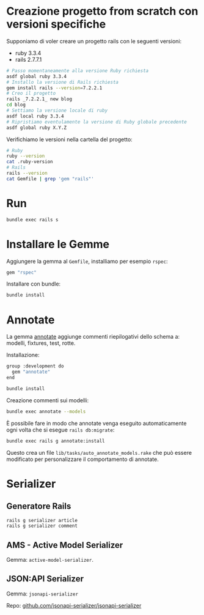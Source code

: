 # Creazione progetto from scratch con versioni specifiche

Supponiamo di voler creare un progetto rails con le seguenti versioni:

- ruby 3.3.4
- rails 2.7.7.1

```bash
# Passo momentaneamente alla versione Ruby richiesta
asdf global ruby 3.3.4
# Installo la versione di Rails richiesta
gem install rails --version=7.2.2.1
# Creo il progetto
rails _7.2.2.1_ new blog
cd blog
# Settiamo la versione locale di ruby
asdf local ruby 3.3.4
# Ripristiamo eventulamente la versione di Ruby globale precedente
asdf global ruby X.Y.Z
```

Verifichiamo le versioni nella cartella del progetto:

```bash
# Ruby
ruby --version
cat .ruby-version
# Rails
rails --version
cat Gemfile | grep 'gem "rails"'
```

# Run

```bash
bundle exec rails s
```

# Installare le Gemme

Aggiungere la gemma al `Gemfile`, installiamo per esempio `rspec`:

```bash
gem "rspec"
```

Installare con bundle:

```bash
bundle install
```

# Annotate

La gemma [annotate](https://rubygems.org/gems/annotate) aggiunge commenti riepilogativi dello schema a: modelli, fixtures, test, rotte.

Installazione:

```bash
group :development do
  gem "annotate"
end
```

```bash
bundle install
```

Creazione commenti sui modelli:

```bash
bundle exec annotate --models
```

È possibile fare in modo che annotate venga eseguito automaticamente ogni volta che si esegue `rails db:migrate`:

```bash
bundle exec rails g annotate:install
```

Questo crea un file `lib/tasks/auto_annotate_models.rake` che può essere modificato per personalizzare il comportamento di annotate.

# Serializer

## Generatore Rails

```bash
rails g serializer article
rails g serializer comment
```

## AMS - Active Model Serializer

Gemma: `active-model-serializer`.

## JSON:API Serializer

Gemma: `jsonapi-serializer`

Repo: [github.com/jsonapi-serializer/jsonapi-serializer](https://github.com/jsonapi-serializer/jsonapi-serializer)
